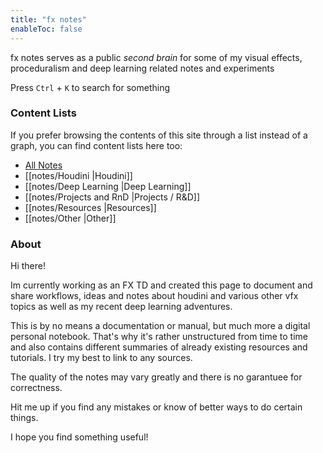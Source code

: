 ```yaml
---
title: "fx notes"
enableToc: false
---
```


fx notes serves as a public *second brain* for some of my visual effects, proceduralism and deep learning related notes and experiments

Press `Ctrl` + `K` to search for something 

### Content Lists
If you prefer browsing the contents of this site through a list instead of a graph, you can find content lists here too:

- [All Notes](/notes)
- [[notes/Houdini |Houdini]]
- [[notes/Deep Learning |Deep Learning]]
- [[notes/Projects and RnD |Projects / R&D]]
- [[notes/Resources |Resources]]
- [[notes/Other |Other]]


### About

Hi there!

Im currently working as an FX TD and created this page to document and share workflows, ideas and notes about houdini and various other vfx topics as well as my recent deep learning adventures. 

This is by no means a documentation or manual, but much more a digital personal notebook. That's why it's rather unstructured from time to time and also contains different summaries of already existing resources and tutorials. I try my best to link to any sources.

The quality of the notes may vary greatly and there is no garantuee for correctness.

Hit me up if you find any mistakes or know of better ways to do certain things.

I hope you find something useful!
